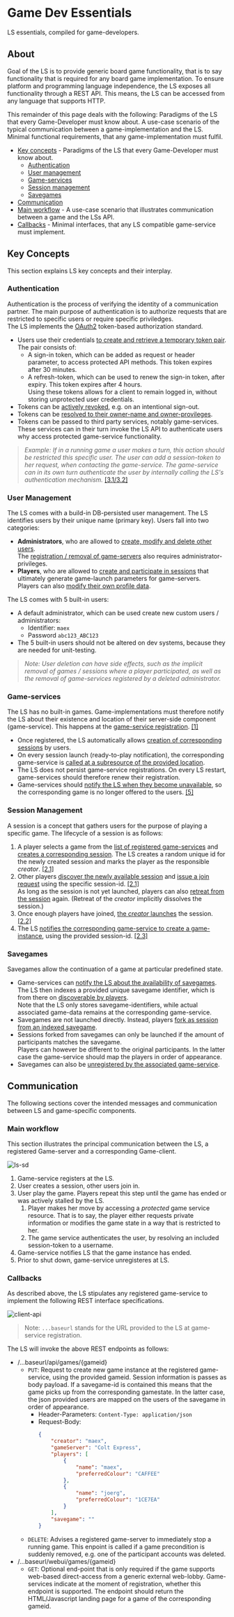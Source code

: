 # Game Dev Essentials

LS essentials, compiled for game-developers.

## About

Goal of the LS is to provide generic board game functionality, that is to say functionality that is required for any board game implementation. To ensure platform and programming language independence, the LS exposes all functionality through a REST API. This means, the LS can be accessed from any language that supports HTTP.

This remainder of this page deals with the following: Paradigms of the LS that every Game-Developer must know about. A use-case scenario of the typical communication between a game-implementation and the LS. Minimal functional requirements, that any game-implementation must fulfil.

 * [Key concepts](#key-concepts) - Paradigms of the LS that every Game-Developer must know about.
   * [Authentication](#authentication)
   * [User management](#user-management)
   * [Game-services](#game-services)
   * [Session management](#session-management)
   * [Savegames](#savegames)
 * [Communication](#communication)
 * [Main workflow](#main-workflow) - A use-case scenario that illustrates communication between a game and the LSs API.
 * [Callbacks](#callbacks) - Minimal interfaces, that any LS compatible game-service must implement.

## Key Concepts

This section explains LS key concepts and their interplay.

### Authentication

Authentication is the process of verifying the identity of a communication partner. The main purpose of authentication is to authorize requests that are restricted to specific users or require specific priviledges.  
The LS implements the [OAuth2](https://oauth.net/2/) token-based authorization standard.  

 * Users use their credentials [to create and retrieve a temporary token pair](api.md#user-content-authentication). The pair consists of:
    * A sign-in token, which can be added as request or header parameter, to access protected API methods. This token expires after 30 minutes.
    * A refresh-token, which can be used to renew the sign-in token, after expiry. This token expires after 4 hours.  
    Using these tokens allows for a client to remain logged in, without storing unprotected user credentials.
 * Tokens can be [actively revoked](api.md#user-content-authentication), e.g. on an intentional sign-out.
 * Tokens can be [resolved to their owner-name and owner-provileges](api.md#user-content-authentication).
 * Tokens can be passed to third party services, notably game-services. These services can in their turn invoke the LS API to authenticate users why access protected game-service functionality.

  > *Example: If in a running game a user makes a turn, this action should be restricted this specific user. The user can add a session-token to her request, when contacting the game-service. The game-service can in its own turn authenticate the user by internally calling the LS's authentication mechanism.* [[3.1/3.2]](#main-workflow)

### User Management

The LS comes with a build-in DB-persisted user management. The LS identifies users by their unique name (primary key). Users fall into two categories:
 * **Administrators**, who are allowed to [create, modify and delete other users](api.md#user-content-users).  
 The [registration / removal of game-servers](api.md#user-content-game-services) also requires administrator-privileges.
 * **Players**, who are allowed to [create and participate in sessions](api.md#user-content-sessions) that ultimately generate game-launch parameters for game-servers.  
 Players can also [modify their own profile data](api.md#user-content-users).

The LS comes with 5 built-in users:
 * A default administrator, which can be used create new custom users / administrators:
   * Identifier: ```maex```
   * Password ```abc123_ABC123```
 * The 5 built-in users should not be altered on dev systems, because they are needed for unit-testing.
 
  > *Note: User deletion can have side effects, such as the implicit removal of games / sessions where a player participated, as well as the removal of game-services registered by a deleted administrator.* 

### Game-services

The LS has no built-in games. Game-implementations must therefore notify the LS about their existence and location of their server-side component (game-service). This happens at the [game-service registration](api.md#user-content-game-services). [[1]](#main-workflow)
 * Once registered, the LS automatically allows [creation of corresponding sessions](api.md#user-content-sessions) by users.
 * On every session launch (ready-to-play notification), the corresponding game-service is [called at a subresource of the provided location](#callbacks).
 * The LS does not persist game-service registrations. On every LS restart, game-services should therefore renew their registration.  
 * Game-services should [notify the LS when they become unavailable](api.md#user-content-game-services), so the corresponding game is no longer offered to the users. [[5]](#main-workflow)

### Session Management

A session is a concept that gathers users for the purpose of playing a specific game. The lifecycle of a session is as follows:

 1. A player selects a game from the [list of registered game-services](api.md#user-content-game-services) and [creates a corresponding session](api.md#user-content-sessions). The LS creates a random unique id for the newly created session and marks the player as the responsible *creator*. [[2.1]](#main-workflow)
 2. Other players [discover the newly available session](api.md#user-content-sessions) and [issue a join request](api.md#user-content-game-services) using the specific session-id. [[2.1]](#main-workflow)  
 As long as the session is not yet launched, players can also [retreat from the session](api.md#user-content-sessions) again. (Retreat of the *creator* implicitly dissolves the session.)
 3. Once enough players have joined, [the *creator* launches](api.md#user-content-sessions) the session. [[2.2]](#main-workflow)
 4. The LS [notifies the corresponding game-service to create a game-instance](#callbacks), using the provided session-id. [[2.3]](#main-workflow)
 
### Savegames

Savegames allow the continuation of a game at particular predefined state.

 * Game-services can [notify the LS about the availability of savegames](api.md#user-content-savegames). The LS then indexes a provided unique savegame identifier, which is from there on [discoverable by players](api.md#user-content-savegames).  
Note that the LS only stores savegame-identifiers, while actual associated game-data remains at the corresponding game-service.
 * Savegames are not launched directly. Instead, players [fork as session from an indexed savegame](api.md#user-content-sessions).
 * Sessions forked from savegames can only be launched if the amount of participants matches the savegame.  
 Players can however be different to the original participants. In the latter case the game-service should map the players in order of appearance.
 * Savegames can also be [unregistered by the associated game-service](api.md#user-content-savegames).

## Communication

The following sections cover the intended messages and communication between LS and game-specific components.

### Main workflow

This section illustrates the principal communication between the LS, a registered Game-server and a corresponding Game-client.

![ls-sd](images/ls-sd.png)

1. Game-service registers at the LS.
2. User creates a session, other users join in.
3. User play the game. Players repeat this step until the game has ended or was actively stalled by the LS.
   1. Player makes her move by accessing a *protected* game service resource. That is to say, the player either requests private information or modifies the game state in a way that is restricted to her.
   2. The  game service authenticates the user, by resolving an included session-token to a username.
4. Game-service notifies LS that the game instance has ended.
5. Prior to shut down, game-service unregisteres at LS. 

### Callbacks

As described above, the LS stipulates any registered game-service to implement the following REST interface specifications.

![client-api](images/client-api.png)

 > Note: ```...baseurl``` stands for the URL provided to the LS at game-service registration.

The LS will invoke the above REST endpoints as follows:

 * /...baseurl/api/games/{gameid}
   * ```PUT```: Request to create new game instance at the registered game-service, using the provided gameid. Session information is passes as body payload. If a savegame-id is contained this means that the game picks up from the corresponding gamestate. In the latter case, the json provided users are mapped on the users of the savegame in order of appearance.
     * Header-Parameters: ```Content-Type: application/json```
     * Request-Body:  
        ```json
        {
            "creator": "maex",
            "gameServer": "Colt Express",
            "players": [
                {
                    "name": "maex",
                    "preferredColour": "CAFFEE"
                },
                {
                    "name": "joerg",
                    "preferredColour": "1CE7EA"
                }
            ],
            "savegame": ""
        }
        ```
   * ```DELETE```: Advises a registered game-server to immediately stop a running game. This enpoint is called if a game precondition is suddenly removed, e.g. one of the participant accounts was deleted.
 * /...baseurl/webui/games/{gameid}
   * ```GET```: Optional end-point that is only required if the game supports web-based direct-access from a generic external web-lobby. Game-services indicate at the moment of registration, whether this endpoint is supported. The endpoint should return the HTML/Javascript landing page for a game of the corresponding gameid.
